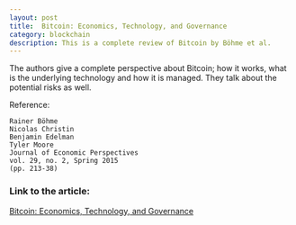 ```yaml
---
layout: post
title:  Bitcoin: Economics, Technology, and Governance
category: blockchain 
description: This is a complete review of Bitcoin by Böhme et al.
---
```

The authors give a complete perspective about Bitcoin; how it works, what is the underlying technology and how it is managed. They talk about the potential risks as well.


Reference:

    Rainer Böhme
    Nicolas Christin
    Benjamin Edelman
    Tyler Moore
    Journal of Economic Perspectives
    vol. 29, no. 2, Spring 2015
    (pp. 213-38)


### Link to the article:
[Bitcoin: Economics, Technology, and Governance](https://www.aeaweb.org/articles?id=10.1257/jep.29.2.213)

<!--description-->


